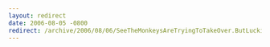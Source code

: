 ```yaml
---
layout: redirect
date: 2006-08-05 -0800
redirect: /archive/2006/08/06/SeeTheMonkeysAreTryingToTakeOver.ButLuckilyThereIsHelp.aspx/
---
```

